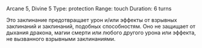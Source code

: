 Arcane 5, Divine 5
Type: protection
Range: touch
Duration: 6 turns

Это заклинание предотвращает урон и/или эффекты от взрывных заклинаний и заклинаний, подобных способностям. Оно не защищает от дыхания дракона, магии смерти или любого другого урона или эффекта, не вызванного взрывными заклинаниями.

